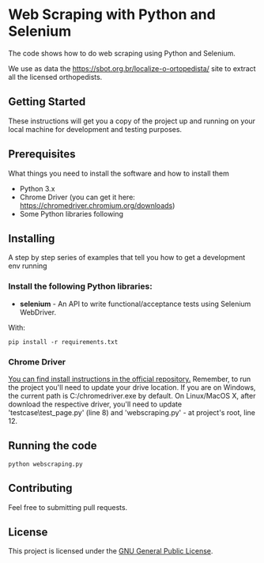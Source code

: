 # Web Scraping with Python and Selenium

The code shows how to do web scraping using Python and Selenium.

We use as data the https://sbot.org.br/localize-o-ortopedista/ site to extract all the licensed orthopedists.  


## Getting Started

These instructions will get you a copy of the project up and running on your local machine for development and testing purposes.

## Prerequisites

What things you need to install the software and how to install them

* Python 3.x
* Chrome Driver (you can get it here: https://chromedriver.chromium.org/downloads)
* Some Python libraries following

## Installing

A step by step series of examples that tell you how to get a development env running

### Install the following Python libraries:

 * **selenium** - An API to write functional/acceptance tests using Selenium WebDriver.

With:
```
pip install -r requirements.txt
```

### Chrome Driver 

[You can find install instructions in the official repository.](https://chromedriver.chromium.org)
Remember, to run the project you'll need to update your drive location.
If you are on Windows, the current path is C:/chromedriver.exe by default.
On Linux/MacOS X, after download the respective driver, you'll need to update 'testcase\test_page.py' (line 8) and 'webscraping.py' - at project's root, line 12.


## Running the code

```
python webscraping.py
```

## Contributing

Feel free to submitting pull requests.


## License

This project is licensed under the [GNU General Public License](https://opensource.org/licenses/GPL-3.0).
